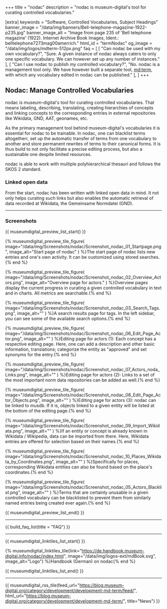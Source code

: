 +++
title = "nodac"
description = "nodac is museum-digital's tool for curating controlled vocabularies."

[extra]
keywords = "Software, Controlled Vocabularies, Subject Headings"
banner_image = "/data/img/banners/Bell-telephone-magazine-1922-p235.jpg"
banner_image_alt = "Image from page 235 of 'Bell telephone magazine' (1922). Internet Archive Book Images, Ident.: belltelephone7273mag00amerrich."
html_id = "termNodac"
og_image = "/data/img/logos/mdterm-512px.png"
faq = [
    [
        "Can nodac be used with my own vocabulary?",
        "Sure. A given instance of nodac always caters to only one specific vocabulary. We can however set up any number of instances."
    ],
    [
        "Can I use nodac to publish my controlled vocabulary?",
        "No. nodac is a management tool only. We have however built a separate tool, [md:term](/software/term), with which any vocabulary edited in nodac can be published."
    ],
]
+++

## Nodac: Manage Controlled Vocabularies

nodac is museum-digital's tool for curating controlled vocabularies. That means labeling, describing, translating, creating hierarchies of concepts and linking concepts to the corresponding entries in external repositories like Wikidata, GND, AAT, geonames, etc.

As the primary management tool behind museum-digital's vocabularies it is essential for nodac to be trainable. In nodac, one can blacklist terms altogetherr, set up the automatic transfer of terms from one vocabulary to another and store permanent rewrites of terms to their canonical forms. It is thus build to not only facilitate a precise editing process, but also a sustainable one despite limited resources.

nodac is able to work with multiple polyhierarchical thesauri and follows the SKOS 2 standard.

### Linked open data

From the start, nodac has been written with linked open data in mind. It not only helps curating such links but also enables the automatic retrieval of data recorded at Wikidata, the Gemeinsame Normdatei (GND).

----

### Screenshots

{{ museumdigital_preview_list_start() }}

{% museumdigital_preview_tile_figure(
    image="/data/img/Screenshots/nodac/Screenshot_nodac_01_Startpage.png",
    image_alt="Start page of nodac"
    ) %}The start page of nodac lists new entries and one's own activity. It can be customized using stored searches.{% end %}

{% museumdigital_preview_tile_figure(
    image="/data/img/Screenshots/nodac/Screenshot_nodac_02_Overview_Actors.png",
    image_alt="Overview page for actors."
    ) %}Overview pages display the current progress in curating a given controlled vocabulary in text and in charts. All metrics are searchable.{% end %}

{% museumdigital_preview_tile_figure(
    image="/data/img/Screenshots/nodac/Screenshot_nodac_03_Search_Tags.png",
    image_alt=""
    ) %}A search results page for tags. In the left sidebar, you can see some of the available search options.{% end %}

{% museumdigital_preview_tile_figure(
    image="/data/img/Screenshots/nodac/Screenshot_nodac_06_Edit_Page_Actor.png",
    image_alt=""
    ) %}Editing page for actors (1): Each concept has a respective editing page. Here, one can add a description and other basic information, translations; categorize the entity as "approved" and set synonyms for the entry.{% end %}

{% museumdigital_preview_tile_figure(
    image="/data/img/Screenshots/nodac/Screenshot_nodac_07_Actors_noda_Links.png",
    image_alt=""
    ) %}Editing page for actors (2): Links to a set of the most important norm data repositories can be added as well.{% end %}

{% museumdigital_preview_tile_figure(
    image="/data/img/Screenshots/nodac/Screenshot_nodac_08_Edit_Page_Actor_Objects.png",
    image_alt=""
    ) %}Editing page for actors (3): nodac can be linked to musdb. If it is, objects linked to a given entity will be listed at the bottom of the editing page.{% end %}

{% museumdigital_preview_tile_figure(
    image="/data/img/Screenshots/nodac/Screenshot_nodac_09_Import_Wikidata.png",
    image_alt=""
    ) %}If an entity or concept is already known in Wikidata / Wikipedia, data can be imported from there. Here, Wikidata entries are offered for selection based on their names.{% end %}

{% museumdigital_preview_tile_figure(
    image="/data/img/Screenshots/nodac/Screenshot_nodac_10_Places_Wikidata_by_Coordinates.png",
    image_alt=""
    ) %}Specifically for places, corresponding Wikidata entities can also be found based on the place's coordinates.{% end %}

{% museumdigital_preview_tile_figure(
    image="/data/img/Screenshots/nodac/Screenshot_nodac_05_Actors_Blacklist.png",
    image_alt=""
    ) %}Terms that are certainly unusable in a given controlled vocabulary can be blacklisted to prevent them from similarly named entries being created ever again.{% end %}

{{ museumdigital_preview_list_end() }}

----

{{ build_faq_list(title = "FAQ") }}

----

{{ museumdigital_linktiles_list_start() }}

{% museumdigital_linktiles_tile(link="https://de.handbook.museum-digital.info/nodac/index.html",
    image="/data/img/logos-ext/mdBook.svg",
    image_alt="Logo") %}Handbook (German) on nodac{% end %}

{{ museumdigital_linktiles_list_end() }}

----

{{ museumdigital_rss_tile(feed_url="https://blog.museum-digital.org/category/development/development-md-term/feed/",
    html_url="https://blog.museum-digital.org/category/development/development-md-term/",
    title="News") }}
